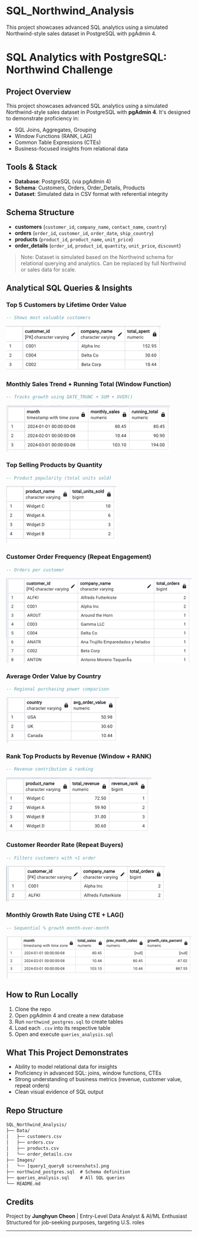 # SQL_Northwind_Analysis
This project showcases advanced SQL analytics using a simulated Northwind-style sales dataset in PostgreSQL with pgAdmin 4.

# SQL Analytics with PostgreSQL: Northwind Challenge

## Project Overview
This project showcases advanced SQL analytics using a simulated Northwind-style sales dataset in PostgreSQL with **pgAdmin 4**. It's designed to demonstrate proficiency in:
- SQL Joins, Aggregates, Grouping
- Window Functions (RANK, LAG)
- Common Table Expressions (CTEs)
- Business-focused insights from relational data

## Tools & Stack
- **Database**: PostgreSQL (via pgAdmin 4)
- **Schema**: Customers, Orders, Order_Details, Products
- **Dataset**: Simulated data in CSV format with referential integrity

## Schema Structure
- **customers** (`customer_id`, `company_name`, `contact_name`, `country`)
- **orders** (`order_id`, `customer_id`, `order_date`, `ship_country`)
- **products** (`product_id`, `product_name`, `unit_price`)
- **order_details** (`order_id`, `product_id`, `quantity`, `unit_price`, `discount`)

> Note: Dataset is simulated based on the Northwind schema for relational querying and analytics. Can be replaced by full Northwind or sales data for scale.

## Analytical SQL Queries & Insights

### Top 5 Customers by Lifetime Order Value
```sql
-- Shows most valuable customers
```
![Top Customers](Images/query1_top_customers.png)

### Monthly Sales Trend + Running Total (Window Function)
```sql
-- Tracks growth using DATE_TRUNC + SUM + OVER()
```
![Monthly Sales](Images/query2_month_sales.png)

### Top Selling Products by Quantity
```sql
-- Product popularity (total units sold)
```
![Top Selling Products](Images/query3_top_sell_product.png)

### Customer Order Frequency (Repeat Engagement)
```sql
-- Orders per customer
```
![Order Frequency](Images/query4_order_frequency.png)

### Average Order Value by Country
```sql
-- Regional purchasing power comparison
```
![Avg Order Value](Images/query5_avg_order_value_country.png)

### Rank Top Products by Revenue (Window + RANK)
```sql
-- Revenue contribution & ranking
```
![Top Products by Revenue](Images/query6_top_rank_products_by_category.png)

### Customer Reorder Rate (Repeat Buyers)
```sql
-- Filters customers with >1 order
```
![Reorder Rate](Images/query7_customer_reorder_rate.png)

### Monthly Growth Rate Using CTE + LAG()
```sql
-- Sequential % growth month-over-month
```
![CTE Growth Rate](Images/query8_use_cte.png)

## How to Run Locally
1. Clone the repo
2. Open pgAdmin 4 and create a new database
3. Run `northwind_postgres.sql` to create tables
4. Load each `.csv` into its respective table
5. Open and execute `queries_analysis.sql`

## What This Project Demonstrates
- Ability to model relational data for insights
- Proficiency in advanced SQL: joins, window functions, CTEs
- Strong understanding of business metrics (revenue, customer value, repeat orders)
- Clean visual evidence of SQL output

## Repo Structure
```
SQL_Northwind_Analysis/
├── Data/
│   ├── customers.csv
│   ├── orders.csv
│   ├── products.csv
│   └── order_details.csv
├── Images/
│   └── [query1_query8 screenshots].png
├── northwind_postgres.sql  # Schema definition
├── queries_analysis.sql    # All SQL queries
└── README.md
```

## Credits
Project by **Junghyun Cheon** | Entry-Level Data Analyst & AI/ML Enthusiast  
Structured for job-seeking purposes, targeting U.S. roles

---